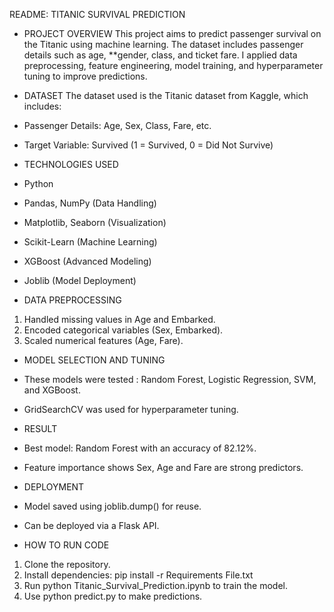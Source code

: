 README: TITANIC SURVIVAL PREDICTION

- PROJECT OVERVIEW
This project aims to predict passenger survival on the Titanic using machine learning. The dataset includes passenger details such as age, **gender, class, and ticket fare. I applied data preprocessing, feature engineering, model training, and hyperparameter tuning to improve predictions.

- DATASET
The dataset used is the Titanic dataset from Kaggle, which includes:
- Passenger Details: Age, Sex, Class, Fare, etc.
- Target Variable: Survived (1 = Survived, 0 = Did Not Survive)

- TECHNOLOGIES USED
- Python
- Pandas, NumPy (Data Handling)
- Matplotlib, Seaborn (Visualization)
- Scikit-Learn (Machine Learning)
- XGBoost (Advanced Modeling)
- Joblib (Model Deployment)

- DATA PREPROCESSING
1. Handled missing values in Age and Embarked.
2. Encoded categorical variables (Sex, Embarked).
3. Scaled numerical features (Age, Fare).

- MODEL SELECTION AND TUNING
- These models were tested : Random Forest, Logistic Regression, SVM, and XGBoost.
- GridSearchCV was used for hyperparameter tuning.

- RESULT
- Best model: Random Forest with an accuracy of 82.12%.
- Feature importance shows Sex, Age and Fare are strong predictors.

- DEPLOYMENT
- Model saved using joblib.dump() for reuse.
- Can be deployed via a Flask API.

- HOW TO RUN CODE
1. Clone the repository.
2. Install dependencies: pip install -r Requirements File.txt
3. Run python Titanic_Survival_Prediction.ipynb to train the model.
4. Use python predict.py to make predictions.



